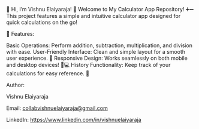🌟 Hi, I’m Vishnu Elaiyaraja!  🌟 Welcome to My Calculator App Repository! ➕➖   This project features a simple and intuitive calculator app designed for quick calculations on the go!

🧮 Features:

Basic Operations: Perform addition, subtraction, multiplication, and division with ease. User-Friendly Interface: Clean and simple layout for a smooth user experience. 🎨 Responsive Design: Works seamlessly on both mobile and desktop devices! 📱💻 History Functionality: Keep track of your calculations for easy reference. 📜

Author:

Vishnu Elaiyaraja

Email: collabvishnuelaiyaraja@gmail.com

LinkedIn: https://www.linkedin.com/in/vishnuelaiyaraja

